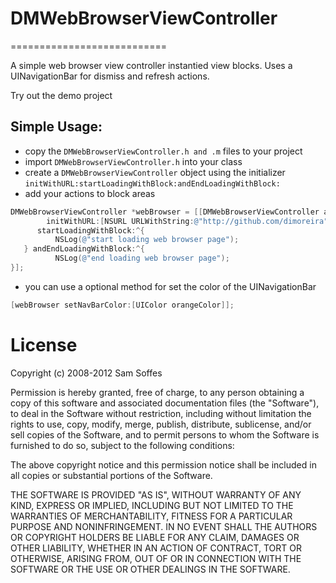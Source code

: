# DMWebBrowserViewController

===========================

A simple web browser view controller instantied view blocks.
Uses a UINavigationBar for dismiss and refresh actions.

Try out the demo project

## Simple Usage:

- copy the `DMWebBrowserViewController.h and .m` files to your project
- import `DMWebBrowserViewController.h` into your class
- create a `DMWebBrowserViewController` object using the initializer `initWithURL:startLoadingWithBlock:andEndLoadingWithBlock:`
- add your actions to block areas

``` objective-c
DMWebBrowserViewController *webBrowser = [[DMWebBrowserViewController alloc]
		initWithURL:[NSURL URLWithString:@"http://github.com/dimoreira"]
      startLoadingWithBlock:^{
          NSLog(@"start loading web browser page");
   } andEndLoadingWithBlock:^{
          NSLog(@"end loading web browser page");
}];
```

- you can use a optional method for set the color of the UINavigationBar

``` objective-c
[webBrowser setNavBarColor:[UIColor orangeColor]];
```

# License

Copyright (c) 2008-2012 Sam Soffes

Permission is hereby granted, free of charge, to any person obtaining
a copy of this software and associated documentation files (the
"Software"), to deal in the Software without restriction, including
without limitation the rights to use, copy, modify, merge, publish,
distribute, sublicense, and/or sell copies of the Software, and to
permit persons to whom the Software is furnished to do so, subject to
the following conditions:

The above copyright notice and this permission notice shall be
included in all copies or substantial portions of the Software.

THE SOFTWARE IS PROVIDED "AS IS", WITHOUT WARRANTY OF ANY KIND,
EXPRESS OR IMPLIED, INCLUDING BUT NOT LIMITED TO THE WARRANTIES OF
MERCHANTABILITY, FITNESS FOR A PARTICULAR PURPOSE AND
NONINFRINGEMENT. IN NO EVENT SHALL THE AUTHORS OR COPYRIGHT HOLDERS BE
LIABLE FOR ANY CLAIM, DAMAGES OR OTHER LIABILITY, WHETHER IN AN ACTION
OF CONTRACT, TORT OR OTHERWISE, ARISING FROM, OUT OF OR IN CONNECTION
WITH THE SOFTWARE OR THE USE OR OTHER DEALINGS IN THE SOFTWARE.
